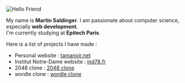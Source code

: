 ![Hello Friend](https://user-images.githubusercontent.com/51637671/187033777-037cf5e0-b60b-4854-89d1-a8a8f7906974.svg)

My name is **Martin Saldinger**. I am passionate about computer science, especially **web development**. <br>
I'm currently studying at **Epitech Paris**.

Here is a list of projects I have made : 

- Personal website : [tamanoir.net](https://tamanoir.net)
- Institut Notre-Dame website : [ind78.fr](https://www.ind78.fr/)
- 2048 clone : [2048 clone](https://letamanoir.github.io/2048-clone)
- wordle clone : [wordle clone](https://letamanoir.github.io/wordle-clone)
